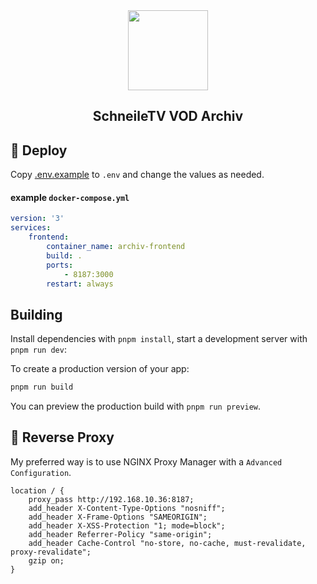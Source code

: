 <div align="center" width="100%">
    <img src="https://status.schneile.tv/upload/logo1.png?t=1681677870891" width="128"/>
</div>

<div align="center" width="100%">
    <h2>SchneileTV VOD Archiv</h2>
</div>

## 🐳 Deploy

Copy [.env.example](.env.example) to `.env` and change the values as needed.
#### example `docker-compose.yml`
```yml
version: '3'
services:
    frontend:
        container_name: archiv-frontend
        build: .
        ports:
            - 8187:3000
        restart: always
```

## Building
Install dependencies with `pnpm install`, start a development server with `pnpm run dev`:

To create a production version of your app:

```bash
pnpm run build
```

You can preview the production build with `pnpm run preview`.

## 🚪 Reverse Proxy

My preferred way is to use NGINX Proxy Manager with a `Advanced Configuration`.

```
location / {
    proxy_pass http://192.168.10.36:8187;
    add_header X-Content-Type-Options "nosniff";
    add_header X-Frame-Options "SAMEORIGIN";
    add_header X-XSS-Protection "1; mode=block";
    add_header Referrer-Policy "same-origin";
    add_header Cache-Control "no-store, no-cache, must-revalidate, proxy-revalidate";
    gzip on;
}
```
